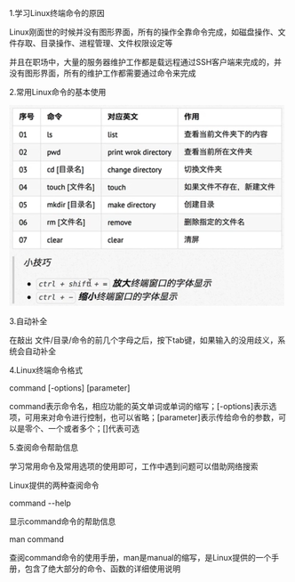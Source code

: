 1.学习Linux终端命令的原因

Linux刚面世的时候并没有图形界面，所有的操作全靠命令完成，如磁盘操作、文件存取、目录操作、进程管理、文件权限设定等

并且在职场中，大量的服务器维护工作都是载远程通过SSH客户端来完成的，并没有图形界面，所有的维护工作都需要通过命令来完成

2.常用Linux命令的基本使用

![常用Linux命令](https://github.com/CrystalMathYao/Basic-Knowledge-Learning/blob/master/Linux入门基础知识/Figure/常用Linux命令.png)

3.自动补全

在敲出 文件/目录/命令的前几个字母之后，按下tab键，如果输入的没用歧义，系统会自动补全

4.Linux终端命令格式

command [-options] [parameter]

command表示命令名，相应功能的英文单词或单词的缩写；[-options]表示选项，可用来对命令进行控制，也可以省略；[parameter]表示传给命令的参数，可以是零个、一个或者多个；[]代表可选

5.查阅命令帮助信息

学习常用命令及常用选项的使用即可，工作中遇到问题可以借助网络搜索

Linux提供的两种查阅命令

command --help

显示command命令的帮助信息

man command

查阅command命令的使用手册，man是manual的缩写，是Linux提供的一个手册，包含了绝大部分的命令、函数的详细使用说明

